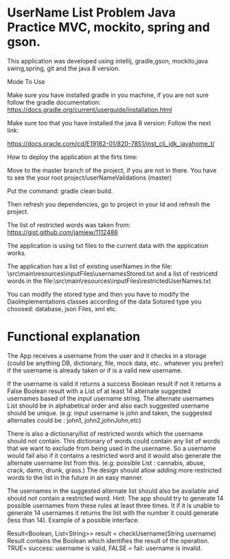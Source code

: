 # UserName List Problem Java Practice MVC, mockito, spring and gson.

This application was developed using intellij, gradle,gson, mockito,java swing,spring, git and the java 8 version.
 
Mode To Use
 
 
Make sure you have installed gradle in you machine, if you are not sure follow the gradle documentation: https://docs.gradle.org/current/userguide/installation.html
 
Make sure too that you have installed the java 8 version: Follow the next link:

 
https://docs.oracle.com/cd/E19182-01/820-7851/inst_cli_jdk_javahome_t/

How to deploy the application at the firts time:
 
Move to the master branch of the project, if you are not in there. You have to see the your root project/userNameValidations (master)

Put the command: gradle clean build.
 
Then refresh you dependencies,  go to project in your Id and refresh the project.
 
The list of restricted words was taken from: https://gist.github.com/jamiew/1112488

The application is using txt files to the current data with the application works.

The application has a list of existing userNames in the file: \src\main\resources\inputFiles\usernamesStored.txt
and a list of restricetd words in the file:\src\main\resources\inputFiles\restrictedUserNames.txt

You can modify the stored type and then you have to modify the DaoImplementations classes according of the data Sotored type you choosed: database, json Files, xml etc. 

# Functional explanation

The App receives a username from the user and it checks in a storage (could be anything DB, dictionary, file, mock
data, etc.. whatever you prefer) if the username is already taken or if is a valid new username.

If the username is valid it returns a success Boolean result if not it returns a False Boolean result with a List of at
least 14 alternate suggested usernames based of the input username string. The alternate usernames List should
be in alphabetical order and also each suggested username should be unique. (e.g: input username is john and
taken, the suggested alternates could be : john1, john2,johnJohn,etc)

There is also a dictionary/list of restricted words which the username should not contain. This dictionary of words
could contain any list of words that we want to exclude from being used in the username. So a username would
fail also if it contains a restricted word and it would also generate the alternate username list from this. (e.g:
possible List : cannabis, abuse, crack, damn, drunk, grass.) The design should allow adding more restricted words
to the list in the future in an easy manner.

The usernames in the suggested alternate list should also be available and should not contain a restricted word.
Hint: The app should try to generate 14 possible usernames from these rules at least three times. It if it is unable
to generate 14 usernames it returns the list with the number it could generate (less than 14).
Example of a possible interface.

Result&lt;Boolean, List&lt;String&gt;&gt; result = checkUsername(String username)
Result contains the Boolean which identifies the result of the operation. TRUE= success: username is valid, FALSE =
fail: username is invalid.
